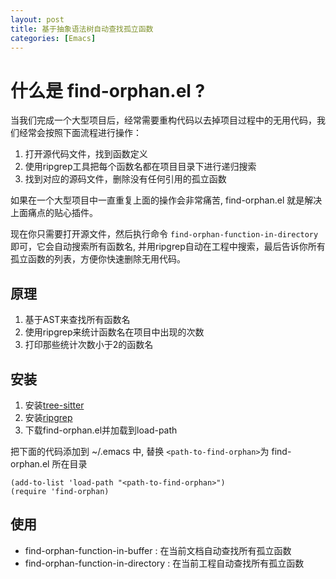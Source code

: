 ```yaml
---
layout: post
title: 基于抽象语法树自动查找孤立函数
categories: [Emacs]
---
```


# 什么是 find-orphan.el ?
当我们完成一个大型项目后，经常需要重构代码以去掉项目过程中的无用代码，我们经常会按照下面流程进行操作：
1. 打开源代码文件，找到函数定义
2. 使用ripgrep工具把每个函数名都在项目目录下进行递归搜索
3. 找到对应的源码文件，删除没有任何引用的孤立函数

如果在一个大型项目中一直重复上面的操作会非常痛苦, find-orphan.el 就是解决上面痛点的贴心插件。

现在你只需要打开源文件，然后执行命令 ```find-orphan-function-in-directory``` 即可，它会自动搜索所有函数名, 并用ripgrep自动在工程中搜索，最后告诉你所有孤立函数的列表，方便你快速删除无用代码。

## 原理
1. 基于AST来查找所有函数名
2. 使用ripgrep来统计函数名在项目中出现的次数
3. 打印那些统计次数小于2的函数名

## 安装
1. 安装[tree-sitter](https://emacs-tree-sitter.github.io/installation/)
2. 安装[ripgrep](https://github.com/BurntSushi/ripgrep)
3. 下载find-orphan.el并加载到load-path

把下面的代码添加到 ~/.emacs 中, 替换 ```<path-to-find-orphan>```为 find-orphan.el 所在目录
```Elisp
(add-to-list 'load-path "<path-to-find-orphan>")
(require 'find-orphan)
```

## 使用
* find-orphan-function-in-buffer : 在当前文档自动查找所有孤立函数
* find-orphan-function-in-directory : 在当前工程自动查找所有孤立函数

